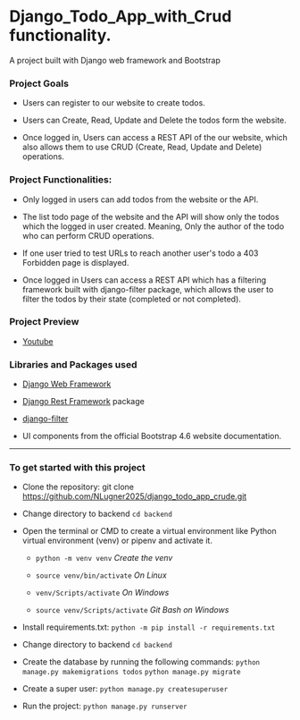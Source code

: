 # Django_Todo_App_with_Crud functionality.

A project built with Django web framework and Bootstrap

### Project Goals

- Users can register to our website to create todos.

- Users can Create, Read, Update and Delete the todos form the website.

- Once logged in, Users can access a REST API of the our website, which also allows them to use CRUD (Create, Read, Update and Delete) operations.

### Project Functionalities:

- Only logged in users can add todos from the website or the API.

- The list todo page of the website and the API will show only the todos which the logged in user created. Meaning, Only the author of the todo who can perform CRUD operations.

- If one user tried to test URLs to reach another user's todo a 403 Forbidden page is displayed.

- Once logged in Users can access a REST API which has a filtering framework built with django-filter package, which allows the user to filter the todos by their state (completed or not completed).

### Project Preview

- [Youtube](https://www.youtube.com/watch?v=Ux8aDtOjBOY)

### Libraries and Packages used

- [Django Web Framework](https://www.djangoproject.com/)

- [Django Rest Framework](https://www.django-rest-framework.org/) package

- [django-filter](https://github.com/carltongibson/django-filter/tree/main)

- UI components from the official Bootstrap 4.6 website documentation.

---

### To get started with this project

- Clone the repository: git clone https://github.com/NLugner2025/django_todo_app_crude.git

- Change directory to backend `cd backend`

- Open the terminal or CMD to create a virtual environment like Python virtual environment (venv) or pipenv and activate it.

  - `python -m venv venv` _Create the venv_

  - `source venv/bin/activate` _On Linux_

  - `venv/Scripts/activate` _On Windows_

  - `source venv/Scripts/activate` _Git Bash on Windows_

- Install requirements.txt: `python -m pip install -r requirements.txt`

- Change directory to backend `cd backend`

- Create the database by running the following commands:
  `python manage.py makemigrations todos`
  `python manage.py migrate`

- Create a super user: `python manage.py createsuperuser`

- Run the project: `python manage.py runserver`
